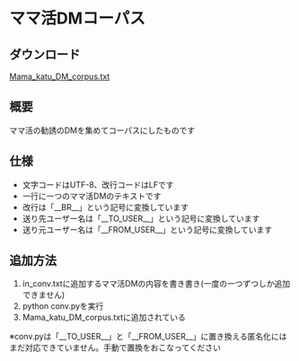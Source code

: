 # ママ活DMコーパス

## ダウンロード
<a href="https://raw.githubusercontent.com/PenguinCabinet/mama-katu-DM-corpus/main/Mama_katu_DM_corpus.txt" download="Mama_katu_DM_corpus.txt">Mama_katu_DM_corpus.txt</a>

## 概要
ママ活の勧誘のDMを集めてコーパスにしたものです

## 仕様
* 文字コードはUTF-8、改行コードはLFです
* 一行に一つのママ活DMのテキストです
* 改行は「\_\_BR\_\_」という記号に変換しています
* 送り先ユーザー名は「\_\_TO\_USER\_\_」という記号に変換しています
* 送り元ユーザー名は「\_\_FROM\_USER\_\_」という記号に変換しています

## 追加方法
1. in_conv.txtに追加するママ活DMの内容を書き書き(一度の一つずつしか追加できません)
2. python conv.pyを実行
3. Mama_katu_DM_corpus.txtに追加されている

※conv.pyは「\_\_TO\_USER\_\_」と「\_\_FROM\_USER\_\_」に置き換える匿名化にはまだ対応できていません。手動で置換をおこなってください
